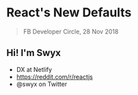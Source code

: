 # React's New Defaults

> FB Developer Circle, 28 Nov 2018

## Hi! I'm Swyx

- DX at Netlify
- https://reddit.com/r/reactjs
- @swyx on Twitter

